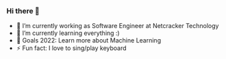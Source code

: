 ### Hi there 👋


- 🔭 I’m currently working as Software Engineer at Netcracker Technology
- 🌱 I’m currently learning everything :)
- 🥅  Goals 2022: Learn more about Machine Learning
- ⚡ Fun fact: I love to sing/play keyboard 



